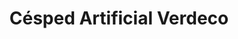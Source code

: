 ---
title: "Césped Artificial Verdeco"
url: /gava/cesped-artificial-verdeco/
shop: centro de jardinería
---